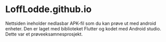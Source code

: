 # LoffLodde.github.io

Nettsiden ineholder nedlasbar APK-fil som du kan prøve ut med android enheter. Den er laget med biblioteket Flutter og kodet med Android studio. 
Dette var et prøveeksamnesprosjekt.
